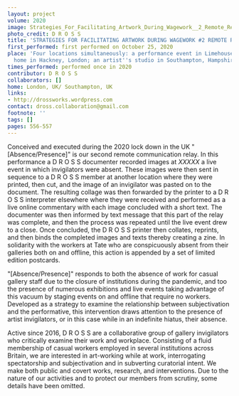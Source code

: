 ```yaml
---
layout: project
volume: 2020
image: Strategies_For_Facilitating_Artwork_During_Wagework__2_Remote_Relay__Absence_Presence_--D_R_O_S_S.jpg
photo_credit: D R O S S
title: 'STRATEGIES FOR FACILITATING ARTWORK DURING WAGEWORK #2 REMOTE RELAY [ABSENCE/PRESENCE]'
first_performed: first performed on October 25, 2020
place: 'Four locations simultaneously: a performance event in Limehouse, London; a
  home in Hackney, London; an artist''s studio in Southampton, Hampshire; and online.'
times_performed: performed once in 2020
contributor: D R O S S
collaborators: []
home: London, UK/ Southampton, UK
links:
- http://drossworks.wordpress.com
contact: dross.collaboration@gmail.com
footnote: ''
tags: []
pages: 556-557
---
```



Conceived and executed during the 2020 lock down in the UK "[Absence/Presence]" is our second remote communication relay. In this performance a D R O S S documenter recorded images at *XXXXX* a live event in which invigilators were absent. These images were then sent in sequence to a D R O S S member at another location where they were printed, then cut, and the image of an invigilator was pasted on to the document. The resulting collage was then forwarded by the printer to a D R O S S interpreter elsewhere where they were received and performed as a live online commentary with each image concluded with a short text. The documenter was then informed by text message that this part of the relay was complete, and then the process was repeated until the live event drew to a close. Once concluded, the D R O S S printer then collates, reprints, and then binds the completed images and texts thereby creating a zine. 
In solidarity with the workers at Tate who are conspicuously absent from their galleries both on and offline, this action is appended by a set of limited edition postcards.

"[Absence/Presence]" responds to both the absence of work for casual gallery staff due to the closure of institutions during the pandemic, and too the presence of numerous exhibitions and live events taking advantage of this vacuum by staging events on and offline that require no workers. Developed as a strategy to examine the relationship between subjectivation and the performative, this intervention draws attention to the presence of artist invigilators, or in this case while in an indefinite hiatus, their absence.    

Active since 2016, D R O S S are a collaborative group of gallery invigilators who critically examine their work and workplace. Consisting of a fluid membership of casual workers employed in several institutions across Britain, we are interested in art-working while at work, interrogating spectatorship and subjectivation and in subverting curatorial intent. We make both public and covert works, research, and interventions. Due to the nature of our activities and to protect our members from scrutiny, some details have been omitted.
